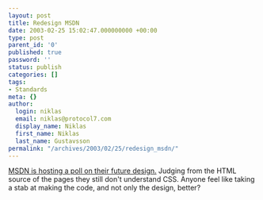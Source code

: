 ```yaml
---
layout: post
title: Redesign MSDN
date: 2003-02-25 15:02:47.000000000 +00:00
type: post
parent_id: '0'
published: true
password: ''
status: publish
categories: []
tags:
- Standards
meta: {}
author:
  login: niklas
  email: niklas@protocol7.com
  display_name: Niklas
  first_name: Niklas
  last_name: Gustavsson
permalink: "/archives/2003/02/25/redesign_msdn/"
---
```

[MSDN is hosting a poll on their future design.](http://msdn.microsoft.com/labs/homepages/default.aspx) Judging from the HTML source of the pages they still don't understand CSS. Anyone feel like taking a stab at making the code, and not only the design, better?

